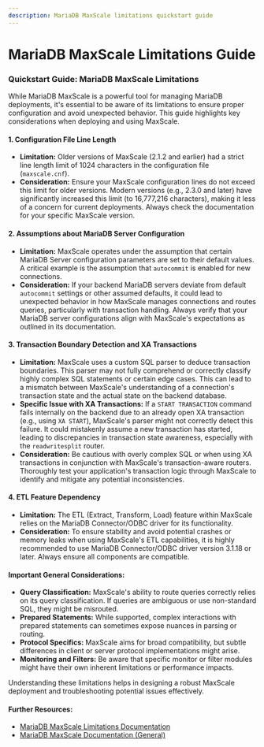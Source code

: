 ```yaml
---
description: MariaDB MaxScale limitations quickstart guide
---
```


# MariaDB MaxScale Limitations Guide

### Quickstart Guide: MariaDB MaxScale Limitations

While MariaDB MaxScale is a powerful tool for managing MariaDB deployments, it's essential to be aware of its limitations to ensure proper configuration and avoid unexpected behavior. This guide highlights key considerations when deploying and using MaxScale.

#### 1. Configuration File Line Length

* **Limitation:** Older versions of MaxScale (2.1.2 and earlier) had a strict line length limit of 1024 characters in the configuration file (`maxscale.cnf`).
* **Consideration:** Ensure your MaxScale configuration lines do not exceed this limit for older versions. Modern versions (e.g., 2.3.0 and later) have significantly increased this limit (to 16,777,216 characters), making it less of a concern for current deployments. Always check the documentation for your specific MaxScale version.

#### 2. Assumptions about MariaDB Server Configuration

* **Limitation:** MaxScale operates under the assumption that certain MariaDB Server configuration parameters are set to their default values. A critical example is the assumption that `autocommit` is enabled for new connections.
* **Consideration:** If your backend MariaDB servers deviate from default `autocommit` settings or other assumed defaults, it could lead to unexpected behavior in how MaxScale manages connections and routes queries, particularly with transaction handling. Always verify that your MariaDB server configurations align with MaxScale's expectations as outlined in its documentation.

#### 3. Transaction Boundary Detection and XA Transactions

* **Limitation:** MaxScale uses a custom SQL parser to deduce transaction boundaries. This parser may not fully comprehend or correctly classify highly complex SQL statements or certain edge cases. This can lead to a mismatch between MaxScale's understanding of a connection's transaction state and the actual state on the backend database.
* **Specific Issue with XA Transactions:** If a `START TRANSACTION` command fails internally on the backend due to an already open XA transaction (e.g., using `XA START`), MaxScale's parser might not correctly detect this failure. It could mistakenly assume a new transaction has started, leading to discrepancies in transaction state awareness, especially with the `readwritesplit` router.
* **Consideration:** Be cautious with overly complex SQL or when using XA transactions in conjunction with MaxScale's transaction-aware routers. Thoroughly test your application's transaction logic through MaxScale to identify and mitigate any potential inconsistencies.

#### 4. ETL Feature Dependency

* **Limitation:** The ETL (Extract, Transform, Load) feature within MaxScale relies on the MariaDB Connector/ODBC driver for its functionality.
* **Consideration:** To ensure stability and avoid potential crashes or memory leaks when using MaxScale's ETL capabilities, it is highly recommended to use MariaDB Connector/ODBC driver version 3.1.18 or later. Always ensure all components are compatible.

#### Important General Considerations:

* **Query Classification:** MaxScale's ability to route queries correctly relies on its query classification. If queries are ambiguous or use non-standard SQL, they might be misrouted.
* **Prepared Statements:** While supported, complex interactions with prepared statements can sometimes expose nuances in parsing or routing.
* **Protocol Specifics:** MaxScale aims for broad compatibility, but subtle differences in client or server protocol implementations might arise.
* **Monitoring and Filters:** Be aware that specific monitor or filter modules might have their own inherent limitations or performance impacts.

Understanding these limitations helps in designing a robust MaxScale deployment and troubleshooting potential issues effectively.

#### Further Resources:

* [MariaDB MaxScale Limitations Documentation](https://mariadb.net/docs/maxscale/maxscale-quickstart-guides/mariadb-maxscale-limitations-guide)
* [MariaDB MaxScale Documentation (General)](https://mariadb.com/kb/en/maxscale/)
